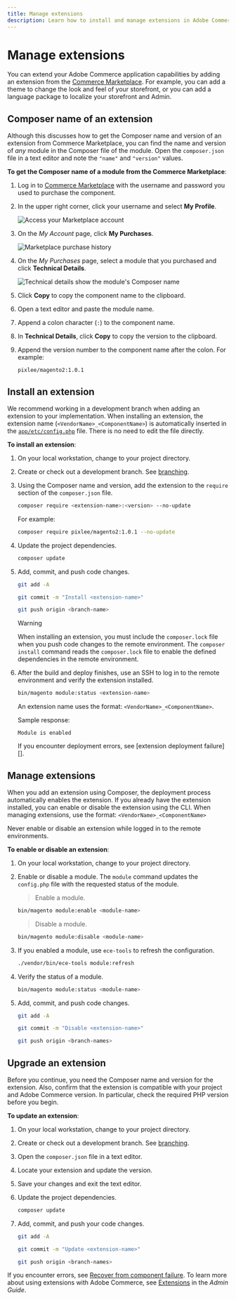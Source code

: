 ```yaml
---
title: Manage extensions
description: Learn how to install and manage extensions in Adobe Commerce on cloud infrastructure.
---
```


# Manage extensions

You can extend your Adobe Commerce application capabilities by adding an extension from the [Commerce Marketplace](https://marketplace.magento.com). For example, you can add a theme to change the look and feel of your storefront, or you can add a language package to localize your storefront and Admin.

## Composer name of an extension

Although this discusses how to get the Composer name and version of an extension from Commerce Marketplace, you can find the name and version of _any_ module in the Composer file of the module. Open  the `composer.json` file in a text editor and note the `"name"` and `"version"` values.

**To get the Composer name of a module from the Commerce Marketplace**:

1. Log in to [Commerce Marketplace](https://marketplace.magento.com) with the username and password you used to purchase the component.

1. In the upper right corner, click your username and select **My Profile**.

   ![Access your Marketplace account](../../assets/marketplace/my-profile.png)

1. On the _My Account_ page, click **My Purchases**.

   ![Marketplace purchase history](../../assets/marketplace/my-purchases.png)

1. On the _My Purchases_ page, select a module that you purchased and click **Technical Details**.

   ![Technical details show the module's Composer name](../../assets/marketplace/pixlee.png)

1. Click **Copy** to copy the component name to the clipboard.

1. Open a text editor and paste the module name.

1. Append a colon character (`:`) to the component name.

1. In **Technical Details**, click **Copy** to copy the version to the clipboard.

1. Append the version number to the component name after the colon. For example:

   ```text
   pixlee/magento2:1.0.1
   ```

## Install an extension

We recommend working in a development branch when adding an extension to your implementation. When installing an extension, the extension name (`<VendorName>_<ComponentName>`) is automatically inserted in the [`app/etc/config.php`](https://experienceleague.adobe.com/docs/commerce-operations/configuration-guide/files/deployment-files.html) file. There is no need to edit the file directly.

**To install an extension**:

1. On your local workstation, change to your project directory.

1. Create or check out a development branch. See [branching](../development/cli-branches.md).

1. Using the Composer name and version, add the extension to the `require` section of the `composer.json` file.

   ```bash
   composer require <extension-name>:<version> --no-update
   ```

   For example:

   ```bash
   composer require pixlee/magento2:1.0.1 --no-update
   ```

1. Update the project dependencies.

   ```bash
   composer update
   ```

1. Add, commit, and push code changes.

   ```bash
   git add -A
   ```

   ```bash
   git commit -m "Install <extension-name>"
   ```

   ```bash
   git push origin <branch-name>
   ```

   >[!WARNING]
   >
   >When installing an extension, you must include the `composer.lock` file when you push code changes to the remote environment. The `composer install` command reads the `composer.lock` file to enable the defined dependencies in the remote environment.

1. After the build and deploy finishes, use an SSH to log in to the remote environment and verify the extension installed.

   ```bash
   bin/magento module:status <extension-name>
   ```

   An extension name uses the format: `<VendorName>_<ComponentName>`.

   Sample response:

   ```terminal
   Module is enabled
   ```

   If you encounter deployment errors, see [extension deployment failure][].

## Manage extensions

When you add an extension using Composer, the deployment process automatically enables the extension. If you already have the extension installed, you can enable or disable the extension using the CLI. When managing extensions, use the format: `<VendorName>_<ComponentName>`

Never enable or disable an extension while logged in to the remote environments.

**To enable or disable an extension**:

1. On your local workstation, change to your project directory.

1. Enable or disable a module. The `module` command updates the `config.php` file with the requested status of the module.

   >Enable a module.

   ```bash
   bin/magento module:enable <module-name>
   ```

   >Disable a module.

   ```bash
   bin/magento module:disable <module-name>
   ```

1. If you enabled a module, use `ece-tools` to refresh the configuration.

   ```bash
   ./vendor/bin/ece-tools module:refresh
   ```

1. Verify the status of a module.

   ```bash
   bin/magento module:status <module-name>
   ```

1. Add, commit, and push code changes.

   ```bash
   git add -A
   ```

   ```bash
   git commit -m "Disable <extension-name>"
   ```

   ```bash
   git push origin <branch-names>
   ```

## Upgrade an extension

Before you continue, you need the Composer name and version for the extension. Also, confirm that the extension is compatible with your project and Adobe Commerce version. In particular, check the required PHP version before you begin.

**To update an extension**:

1. On your local workstation, change to your project directory.

1. Create or check out a development branch. See [branching](../development/cli-branches.md).

1. Open the `composer.json` file in a text editor.

1. Locate your extension and update the version.

1. Save your changes and exit the text editor.

1. Update the project dependencies.

   ```bash
   composer update
   ```

1. Add, commit, and push your code changes.

   ```bash
   git add -A
   ```

   ```bash
   git commit -m "Update <extension-name>"
   ```

   ```bash
   git push origin <branch-names>
   ```

If you encounter errors, see [Recover from component failure](../deploy/recover-failed-deployment.md). To learn more about using extensions with Adobe Commerce, see [Extensions](https://experienceleague.adobe.com/docs/commerce-admin/start/resources/extensions.html) in the _Admin Guide_.
